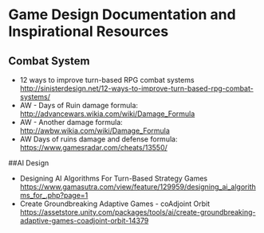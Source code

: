 # Game Design Documentation and Inspirational Resources


## Combat System
- 12 ways to improve turn-based RPG combat systems  http://sinisterdesign.net/12-ways-to-improve-turn-based-rpg-combat-systems/  
- AW - Days of Ruin damage formula:  http://advancewars.wikia.com/wiki/Damage_Formula  
- AW - Another damage formula:  http://awbw.wikia.com/wiki/Damage_Formula  
- AW Days of ruins damage and defense formula:  https://www.gamesradar.com/cheats/13550/  


##AI Design
- Designing AI Algorithms For Turn-Based Strategy Games  https://www.gamasutra.com/view/feature/129959/designing_ai_algorithms_for_.php?page=1  
- Create Groundbreaking Adaptive Games - coAdjoint Orbit  https://assetstore.unity.com/packages/tools/ai/create-groundbreaking-adaptive-games-coadjoint-orbit-14379  

